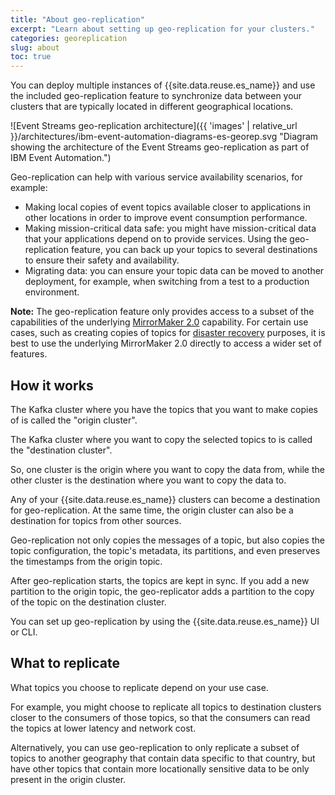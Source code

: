 ```yaml
---
title: "About geo-replication"
excerpt: "Learn about setting up geo-replication for your clusters."
categories: georeplication
slug: about
toc: true
---
```


You can deploy multiple instances of {{site.data.reuse.es_name}} and use the included geo-replication feature to synchronize data between your clusters that are typically located in different geographical locations. 

![Event Streams geo-replication architecture]({{ 'images' | relative_url }}/architectures/ibm-event-automation-diagrams-es-georep.svg "Diagram showing the architecture of the Event Streams geo-replication as part of IBM Event Automation.")

Geo-replication can help with various service availability scenarios, for example:

* Making local copies of event topics available closer to applications in other locations in order to improve event consumption performance.
* Making mission-critical data safe: you might have mission-critical data that your applications depend on to provide services. Using the geo-replication feature, you can back up your topics to several destinations to ensure their safety and availability.
* Migrating data: you can ensure your topic data can be moved to another deployment, for example, when switching from a test to a production environment.

**Note:** The geo-replication feature only provides access to a subset of the capabilities of the underlying [MirrorMaker 2.0](../../mirroring/mirrormaker) capability. For certain use cases, such as creating copies of topics for [disaster recovery](../../installing/disaster-recovery) purposes, it is best to use the underlying MirrorMaker 2.0 directly to access a wider set of features. 

## How it works

The Kafka cluster where you have the topics that you want to make copies of is called the "origin cluster".

The Kafka cluster where you want to copy the selected topics to is called the "destination cluster".

So, one cluster is the origin where you want to copy the data from, while the other cluster is the destination where you want to copy the data to.

Any of your {{site.data.reuse.es_name}} clusters can become a destination for geo-replication. At the same time, the origin cluster can also be a destination for topics from other sources.

Geo-replication not only copies the messages of a topic, but also copies the topic configuration, the topic's metadata, its partitions, and even preserves the timestamps from the origin topic.

After geo-replication starts, the topics are kept in sync. If you add a new partition to the origin topic, the geo-replicator adds a partition to the copy of the topic on the destination cluster.

You can set up geo-replication by using the {{site.data.reuse.es_name}} UI or CLI.

## What to replicate

What topics you choose to replicate depend on your use case. 

For example, you might choose to replicate all topics to destination clusters closer to the consumers of those topics, so that the consumers can read the topics at lower latency and network cost. 

Alternatively, you can use geo-replication to only replicate a subset of topics to another geography that contain data specific to that country, but have other topics that contain more locationally sensitive data to be only present in the origin cluster. 
